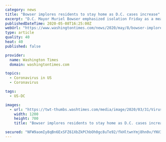 ```yaml
---
category: news
title: "Bowser implores residents to stay home as D.C. cases increase"
excerpt: "D.C. Mayor Muriel Bowser emphasized isolation Friday as a means for slowing the spread of the coronavirus as new COVID-19 cases in the District continue to rise."
publishedDateTime: 2020-05-08T16:25:00Z
webUrl: "https://www.washingtontimes.com/news/2020/may/8/bowser-implores-residents-stay-home-dc-cases-incre/"
type: article
quality: 40
heat: 40
published: false

provider:
  name: Washington Times
  domain: washingtontimes.com

topics:
  - Coronavirus in US
  - Coronavirus

tags:
  - US-DC

images:
  - url: "https://twt-thumbs.washtimes.com/media/image/2020/03/31/Virus_Outbreak_Washington_34055.jpg-7fd72_c0-0-4730-2759_s1200x700.jpg?d25fd68f541d7a6b64d0444da5735f3c998da1bb"
    width: 1200
    height: 700
    title: "Bowser implores residents to stay home as D.C. cases increase"

secured: "NFW9aomIy8qBn6ExSFZ61XbZkPChbOh0gc8uTe92/fkHltwnYmj8hn0v/YNV3lni9HIM8/lABMUAbfDtnOq6XCVsSbpKv2dY7Dit2nd9JyjtKRi575psCHiqNBe1r7P6GOdxW1y4USa+97NC7oOul1E3BgWiSw4Re++UuK+Lm9pr64s7mHb6RbbtgbDjgs8oy1ffq7+Gd7qfmLSIY3Wyvo+fjcJ5+oitHTsZDGwfIVrB0xRTEibtI9qt6BgrFtMydZZdCR6fsppPjpMVTAoJLJFjNACllITDLdzsFAyiQ7+H3Xdbl8oTur5K7HTF0RmR;/lppFdu7fFf0i1AZ6zT85g=="
---
```


